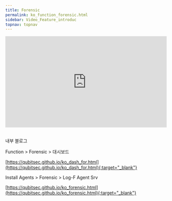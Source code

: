 ```yaml
---
title: Forensic
permalink: ko_function_forensic.html
sidebar: Video_Feature_introduc
topnav: topnav
---
```


<style>.embed-container { position: relative; padding-bottom: 56.25%; height: 0; overflow: hidden; max-width: 100%; } .embed-container iframe, .embed-container object, .embed-container embed { position: absolute; top: 0; left: 0; width: 100%; height: 100%; }</style><div class='embed-container'><iframe src='https://www.youtube.com/embed/_nACR9unEwo' frameborder='0' allowfullscreen></iframe></div>

<br />

내부 블로그  

Function > Forensic > 대시보드

[https://qubitsec.github.io/ko_dash_for.html](https://qubitsec.github.io/ko_dash_for.html){:target="_blank"}

Install Agents > Forensic > Log-F Agent Srv

[https://qubitsec.github.io/ko_forensic.html](https://qubitsec.github.io/ko_forensic.html){:target="_blank"}